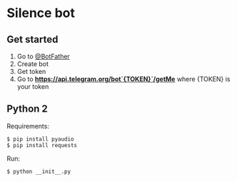 # Silence bot

## Get started
1. Go to [@BotFather](https://t.me/BotFather)
2. Create bot
3. Get token
4. Go to **https://api.telegram.org/bot`{TOKEN}`/getMe** where {TOKEN} is your token

## Python 2
Requirements:
```shellsession
$ pip install pyaudio
$ pip install requests
```

Run:
```shellsession
$ python __init__.py
```
